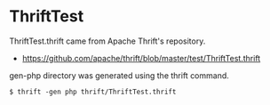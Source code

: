 # ThriftTest

ThriftTest.thrift came from Apache Thrift's repository.

* https://github.com/apache/thrift/blob/master/test/ThriftTest.thrift

gen-php directory was generated using the thrift command.

```
$ thrift -gen php thrift/ThriftTest.thrift
```
